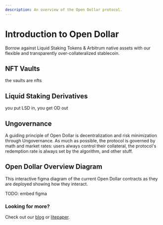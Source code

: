 ```yaml
---
description: An overview of the Open Dollar protocol.
---
```


# Introduction to Open Dollar

Borrow against Liquid Staking Tokens & Arbitrum native assets with our flexible and transparently over-collateralized stablecoin.

## NFT Vaults
the vaults are nfts

## Liquid Staking Derivatives
you put LSD in, you get OD out

## Ungovernance
A guiding principle of Open Dollar is decentralization and risk minimization through Ungovernance. As much as possible, the protocol is governed by math and market rates: users always control their collateral, the protocol's redemption rate is always set by the algorithm, and other stuff.

## Open Dollar Overview Diagram

This interactive figma diagram of the current Open Dollar contracts as they are deployed showing how they interact.

TODO: embed figma


### Looking for more?
Check out our [blog]() or [litepaper]().
